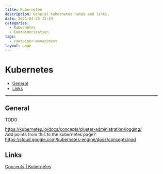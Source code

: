 ```yaml
---
title: Kubernetes
description: General Kubernetes notes and links.
date: 2021-04-28 12:19
categories: 
  - Kubernetes
  - Containerization
tags: 
  - container-management
layout: page
---
```


# Kubernetes

- [General](#general)
- [Links](#links)

- - -

## General

TODO

https://kubernetes.io/docs/concepts/cluster-administration/logging/  
Add points from this to the kubernetes page? https://cloud.google.com/kubernetes-engine/docs/concepts/pod  

## Links

[Concepts | Kubernetes](https://kubernetes.io/docs/concepts/)  
